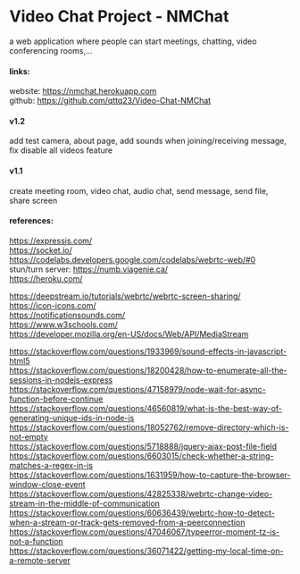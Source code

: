 # Video Chat Project - NMChat
a web application where people can start meetings, chatting, video conferencing rooms,...


#### links:
website: https://nmchat.herokuapp.com  
github: https://github.com/qttq23/Video-Chat-NMChat


#### v1.2
add test camera, about page, add sounds when joining/receiving message, fix disable all videos feature

#### v1.1
create meeting room, video chat, audio chat, send message, send file, share screen




#### references:

https://expressjs.com/  
https://socket.io/  
https://codelabs.developers.google.com/codelabs/webrtc-web/#0  
stun/turn server: https://numb.viagenie.ca/  
https://heroku.com/  


https://deepstream.io/tutorials/webrtc/webrtc-screen-sharing/  
https://icon-icons.com/  
https://notificationsounds.com/  
https://www.w3schools.com/  
https://developer.mozilla.org/en-US/docs/Web/API/MediaStream

https://stackoverflow.com/questions/1933969/sound-effects-in-javascript-html5  
https://stackoverflow.com/questions/18200428/how-to-enumerate-all-the-sessions-in-nodejs-express  
https://stackoverflow.com/questions/47158979/node-wait-for-async-function-before-continue  
https://stackoverflow.com/questions/46560819/what-is-the-best-way-of-generating-unique-ids-in-node-js  
https://stackoverflow.com/questions/18052762/remove-directory-which-is-not-empty  
https://stackoverflow.com/questions/5718888/jquery-ajax-post-file-field  
https://stackoverflow.com/questions/6603015/check-whether-a-string-matches-a-regex-in-js  
https://stackoverflow.com/questions/1631959/how-to-capture-the-browser-window-close-event  
https://stackoverflow.com/questions/42825338/webrtc-change-video-stream-in-the-middle-of-communication  
https://stackoverflow.com/questions/60636439/webrtc-how-to-detect-when-a-stream-or-track-gets-removed-from-a-peerconnection  
https://stackoverflow.com/questions/47046067/typeerror-moment-tz-is-not-a-function  
https://stackoverflow.com/questions/36071422/getting-my-local-time-on-a-remote-server  







